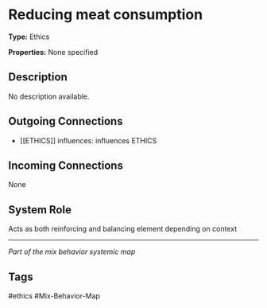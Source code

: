 # Reducing meat consumption

**Type:** Ethics

**Properties:** None specified

## Description
No description available.

## Outgoing Connections
- [[ETHICS]] influences: influences ETHICS

## Incoming Connections
None

## System Role
Acts as both reinforcing and balancing element depending on context

---
*Part of the mix behavior systemic map*

## Tags
#ethics #Mix-Behavior-Map
